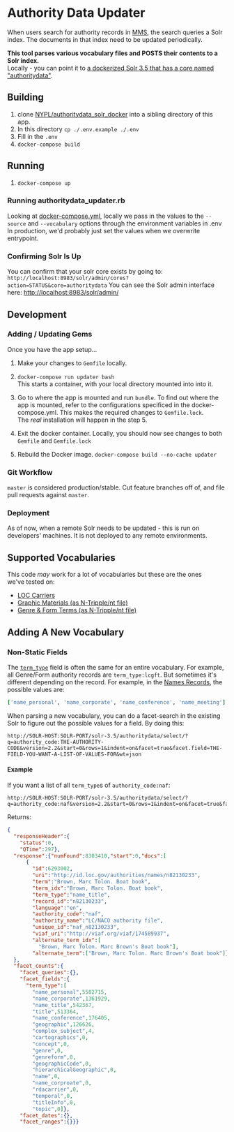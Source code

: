 # Authority Data Updater

When users search for authority records in [MMS](https://github.com/nypl/mms), the
search queries a Solr index. The documents in that index need to be updated periodically.

**This tool parses various vocabulary files and POSTS their contents to a Solr index.**  
Locally - you can point it to [a dockerized Solr 3.5 that has a core named "authoritydata"](https://github.com/NYPL/authoritydata_solr_docker).

## Building

1.  clone [NYPL/authoritydata_solr_docker](https://github.com/NYPL/authoritydata_solr_docker) into a sibling directory of this app.
2.  In this directory `cp ./.env.example ./.env`
3.  Fill in the `.env`
4.  `docker-compose build`

## Running

1.  `docker-compose up`

### Running authoritydata_updater.rb

Looking at [docker-compose.yml](./docker-compose.yml), locally we pass in the values to the `--source` and `--vocabulary` options
through the environment variables in .env In production, we'd probably just set the values when we overwrite entrypoint.

### Confirming Solr Is Up

You can confirm that your solr core exists by going to: `http://localhost:8983/solr/admin/cores?action=STATUS&core=authoritydata`
You can see the Solr admin interface here: <http://localhost:8983/solr/admin/>

## Development

### Adding / Updating Gems

Once you have the app setup...

1.  Make your changes to `Gemfile` locally.

2.  `docker-compose run updater bash`  
    This starts a container, with your local directory mounted into into it.

3.  Go to where the app is mounted and run `bundle`.
    To find out where the app is mounted, refer to the configurations specificed in the docker-compose.yml.
    This makes the required changes to `Gemfile.lock`.  
    The _real_ installation will happen in the step 5.

4.  Exit the docker container. Locally, you should now see changes to both `Gemfile` and `Gemfile.lock`

5.  Rebuild the Docker image.
    `docker-compose build --no-cache updater`

### Git Workflow

`master` is considered production/stable.
Cut feature branches off of, and file pull requests against `master`.

### Deployment

As of now, when a remote Solr needs to be updated - this is run on developers'
machines. It is not deployed to any remote environments.

## Supported Vocabularies

This code _may_ work for a lot of vocabularies but these are the ones  
we've tested on:

-   [LOC Carriers](http://id.loc.gov/vocabulary/carriers.json)
-   [Graphic Materials (as N-Tripple/nt file)](http://id.loc.gov/static/data/downloads/vocabularygraphicMaterials.nt.both.zip)
-   [Genre & Form Terms (as N-Tripple/nt file)](http://id.loc.gov/static/data/downloads/authoritiesgenreForms.nt.madsrdf.zip)

## Adding A New Vocabulary

### Non-Static Fields

The [`term_type`](https://github.com/NYPL/authoritydata_solr_docker/blob/master/solr/conf/schema.xml#L69) field is often the same for an entire
vocabulary.  For example, all Genre/Form authority records are `term_type:lcgft`. But sometimes it's different depending on the record.
For example, in the [Names Records](http://id.loc.gov/authorities/names.html), the possible values are:

```ruby
['name_personal', 'name_corporate', 'name_conference', 'name_meeting']
```

When parsing a new vocabulary, you can do a facet-search in the existing Solr to figure out the possible values for a field.
By doing this:

    http://SOLR-HOST:SOLR-PORT/solr-3.5/authoritydata/select/?q=authority_code:THE-AUTHORITY-CODE&version=2.2&start=0&rows=1&indent=on&facet=true&facet.field=THE-FIELD-YOU-WANT-A-LIST-OF-VALUES-FOR&wt=json

#### Example

If you want a list of all `term_type`s of `authority_code:naf`:

    http://SOLR-HOST:SOLR-PORT/solr-3.5/authoritydata/select/?q=authority_code:naf&version=2.2&start=0&rows=1&indent=on&facet=true&facet.field=term_type&wt=json

Returns:

```json
{
  "responseHeader":{
    "status":0,
    "QTime":297},
  "response":{"numFound":8303410,"start":0,"docs":[
      {
        "id":6293002,
        "uri":"http://id.loc.gov/authorities/names/n82130233",
        "term":"Brown, Marc Tolon. Boat book",
        "term_idx":"Brown, Marc Tolon. Boat book",
        "term_type":"name_title",
        "record_id":"n82130233",
        "language":"en",
        "authority_code":"naf",
        "authority_name":"LC/NACO authority file",
        "unique_id":"naf_n82130233",
        "viaf_uri":"http://viaf.org/viaf/174589937",
        "alternate_term_idx":[
          "Brown, Marc Tolon. Marc Brown's Boat book"],
        "alternate_term":["Brown, Marc Tolon. Marc Brown's Boat book"]}]
  },
  "facet_counts":{
    "facet_queries":{},
    "facet_fields":{
      "term_type":[
        "name_personal",5582715,
        "name_corporate",1361929,
        "name_title",542367,
        "title",513364,
        "name_conference",176405,
        "geographic",126626,
        "complex_subject",4,
        "cartographics",0,
        "concept",0,
        "genre",0,
        "genreform",0,
        "geographicCode",0,
        "hierarchicalGeographic",0,
        "name",0,
        "name_corproate",0,
        "rdacarrier",0,
        "temporal",0,
        "titleInfo",0,
        "topic",0]},
    "facet_dates":{},
    "facet_ranges":{}}}
```
